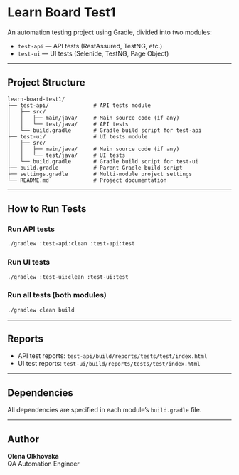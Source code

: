 # Learn Board Test1

An automation testing project using Gradle, divided into two modules:

- `test-api` — API tests (RestAssured, TestNG, etc.)  
- `test-ui` — UI tests (Selenide, TestNG, Page Object)

---

## Project Structure

```
learn-board-test1/
├── test-api/              # API tests module
│   ├── src/
│   │   ├── main/java/     # Main source code (if any)
│   │   └── test/java/     # API tests
│   └── build.gradle       # Gradle build script for test-api
├── test-ui/               # UI tests module
│   ├── src/
│   │   ├── main/java/     # Main source code (if any)
│   │   └── test/java/     # UI tests
│   └── build.gradle       # Gradle build script for test-ui
├── build.gradle           # Parent Gradle build script
├── settings.gradle        # Multi-module project settings
└── README.md              # Project documentation
```

---

## How to Run Tests

### Run API tests

```bash
./gradlew :test-api:clean :test-api:test
```

### Run UI tests

```bash
./gradlew :test-ui:clean :test-ui:test
```

### Run all tests (both modules)

```bash
./gradlew clean build
```

---

## Reports

- API test reports: `test-api/build/reports/tests/test/index.html`  
- UI test reports: `test-ui/build/reports/tests/test/index.html`

---

## Dependencies

All dependencies are specified in each module’s `build.gradle` file.

---

## Author

**Olena Olkhovska**  
QA Automation Engineer  
